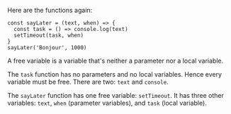 Here are the functions again:

```
const sayLater = (text, when) => {
  const task = () => console.log(text)
  setTimeout(task, when)
}
sayLater('Bonjour', 1000)
```
A free variable is a variable that's neither a parameter nor a local variable.

The `task` function has no parameters and no local variables. Hence every variable must be free. There are two: `text` and `console`.

The `sayLater` function has one free variable: `setTimeout`. It has three other variables: `text`, `when` (parameter variables), and `task` (local variable).
